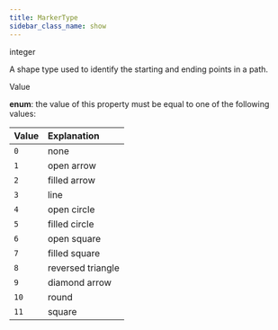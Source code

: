 ```yaml
---
title: MarkerType
sidebar_class_name: show
---
```


<div className="section-type">

<div className="badge-type">integer</div>

</div>

A shape type used to identify the starting and ending points in a path.

<div className="property-item">

Value

<div className="value-description">

**enum**: the value of this property must be equal to one of the following values:

| Value | Explanation                                               |
| :---- | :-------------------------------------------------------- |
| `0`   | <div className="enum-description">none</div>              |
| `1`   | <div className="enum-description">open arrow</div>        |
| `2`   | <div className="enum-description">filled arrow</div>      |
| `3`   | <div className="enum-description">line</div>              |
| `4`   | <div className="enum-description">open circle</div>       |
| `5`   | <div className="enum-description">filled circle</div>     |
| `6`   | <div className="enum-description">open square</div>       |
| `7`   | <div className="enum-description">filled square</div>     |
| `8`   | <div className="enum-description">reversed triangle</div> |
| `9`   | <div className="enum-description">diamond arrow</div>     |
| `10`  | <div className="enum-description">round</div>             |
| `11`  | <div className="enum-description">square</div>            |

</div>

</div>
